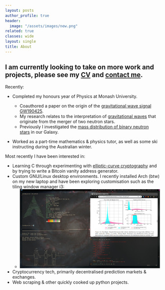 ```yaml
---
layout: posts
author_profile: true
header:
  image: "/assets/images/new.png"
related: true
classes: wide
layout: single
title: About
---
```

## **I am currently looking to take on more work and projects**, please see my [CV](/assets/resume.pdf) and [contact me](mailto:nick@nickfarrow.com).


Recently:
* Completed my honours year of Physics at Monash University.
  - Coauthored a paper on the origin of the [gravitational wave signal GW190425](https://nickfarrow.com/On-the-Origin-of-GW190425/).
  - My research relates to the interpretation of [gravitational waves](https://en.wikipedia.org/wiki/Gravitational_wave) that originate from the merger of two neutron stars.
  - Previously I investigated the [mass distribution of binary neutron stars](https://arxiv.org/abs/1902.03300) in our Galaxy.

* Worked as a part-time mathematics & physics tutor, as well as some ski instructing during the Australian winter.

Most recently I have been interested in:
* Learning C through experimenting with [elliptic-curve cryptography](https://en.wikipedia.org/wiki/Elliptic-curve_cryptography) and by trying to write a Bitcoin vanity address generator.
* Custom GNU/Linux desktop environments. I recently installed Arch (btw) on my new laptop and have been exploring customisation such as the tiling window manager i3:
  - ![desktop image](/assets/images/flextop.png)
* Cryptocurrency tech, primarily decentralised prediction markets & exchanges.
* Web scraping & other quickly cooked up python projects.
